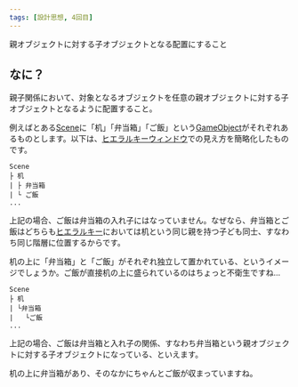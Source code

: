 ```yaml
---
tags: [設計思想, 4回目]
---
```


親オブジェクトに対する子オブジェクトとなる配置にすること

## なに？

親子関係において、対象となるオブジェクトを任意の親オブジェクトに対する子オブジェクトとなるように配置すること。

例えばとある[Scene](/docs/索引/STU/Scene-File)に「机」「弁当箱」「ご飯」という[GameObject](/docs/索引/GHI/GameObject)がそれぞれあるものとします。以下は、[ヒエラルキーウィンドウ](/docs/索引/GHI/Hierarchyウィンドウ)での見え方を簡略化したものです。

```
Scene
├ 机
| ├ 弁当箱
| └ ご飯
...
```

上記の場合、ご飯は弁当箱の入れ子にはなっていません。なぜなら、弁当箱とご飯はどちらも[ヒエラルキー](/docs/索引/GHI/Hierarchy)においては机という同じ親を持つ子ども同士、すなわち同じ階層に位置するからです。

机の上に「弁当箱」と「ご飯」がそれぞれ独立して置かれている、というイメージでしょうか。ご飯が直接机の上に盛られているのはちょっと不衛生ですね…

```
Scene
├ 机
| └弁当箱
|   └ご飯
...
```

上記の場合、ご飯は弁当箱と入れ子の関係、すなわち弁当箱という親オブジェクトに対する子オブジェクトになっている、といえます。

机の上に弁当箱があり、そのなかにちゃんとご飯が収まっていますね。
